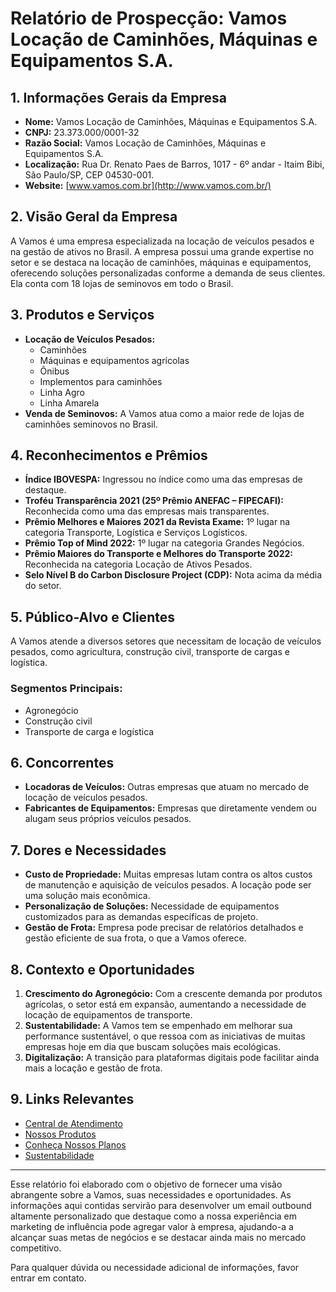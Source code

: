 # Relatório de Prospecção: Vamos Locação de Caminhões, Máquinas e Equipamentos S.A.

## 1. Informações Gerais da Empresa
- **Nome:** Vamos Locação de Caminhões, Máquinas e Equipamentos S.A.
- **CNPJ:** 23.373.000/0001-32
- **Razão Social:** Vamos Locação de Caminhões, Máquinas e Equipamentos S.A.
- **Localização:** Rua Dr. Renato Paes de Barros, 1017 - 6º andar - Itaim Bibi, São Paulo/SP, CEP 04530-001.
- **Website:** [www.vamos.com.br](http://www.vamos.com.br/)

## 2. Visão Geral da Empresa
A Vamos é uma empresa especializada na locação de veículos pesados e na gestão de ativos no Brasil. A empresa possui uma grande expertise no setor e se destaca na locação de caminhões, máquinas e equipamentos, oferecendo soluções personalizadas conforme a demanda de seus clientes. Ela conta com 18 lojas de seminovos em todo o Brasil.

## 3. Produtos e Serviços
- **Locação de Veículos Pesados:**
  - Caminhões
  - Máquinas e equipamentos agrícolas
  - Ônibus
  - Implementos para caminhões
  - Linha Agro
  - Linha Amarela
- **Venda de Seminovos:** A Vamos atua como a maior rede de lojas de caminhões seminovos no Brasil.

## 4. Reconhecimentos e Prêmios
- **Índice IBOVESPA:** Ingressou no índice como uma das empresas de destaque.
- **Troféu Transparência 2021 (25º Prêmio ANEFAC – FIPECAFI):** Reconhecida como uma das empresas mais transparentes.
- **Prêmio Melhores e Maiores 2021 da Revista Exame:** 1º lugar na categoria Transporte, Logística e Serviços Logísticos.
- **Prêmio Top of Mind 2022:** 1º lugar na categoria Grandes Negócios.
- **Prêmio Maiores do Transporte e Melhores do Transporte 2022:** Reconhecida na categoria Locação de Ativos Pesados.
- **Selo Nível B do Carbon Disclosure Project (CDP):** Nota acima da média do setor.
  
## 5. Público-Alvo e Clientes
A Vamos atende a diversos setores que necessitam de locação de veículos pesados, como agricultura, construção civil, transporte de cargas e logística. 

 ### Segmentos Principais:
- Agronegócio
- Construção civil
- Transporte de carga e logística

## 6. Concorrentes
- **Locadoras de Veículos:** Outras empresas que atuam no mercado de locação de veículos pesados.
- **Fabricantes de Equipamentos:** Empresas que diretamente vendem ou alugam seus próprios veículos pesados.

## 7. Dores e Necessidades
- **Custo de Propriedade:** Muitas empresas lutam contra os altos custos de manutenção e aquisição de veículos pesados. A locação pode ser uma solução mais econômica.
- **Personalização de Soluções:** Necessidade de equipamentos customizados para as demandas específicas de projeto.
- **Gestão de Frota:** Empresa pode precisar de relatórios detalhados e gestão eficiente de sua frota, o que a Vamos oferece.

## 8. Contexto e Oportunidades
1. **Crescimento do Agronegócio:** Com a crescente demanda por produtos agrícolas, o setor está em expansão, aumentando a necessidade de locação de equipamentos de transporte.
2. **Sustentabilidade:** A Vamos tem se empenhado em melhorar sua performance sustentável, o que ressoa com as iniciativas de muitas empresas hoje em dia que buscam soluções mais ecológicas.
3. **Digitalização:** A transição para plataformas digitais pode facilitar ainda mais a locação e gestão de frota.

## 9. Links Relevantes
- [Central de Atendimento](http://www.vamos.com.br/central-de-atendimento)
- [Nossos Produtos](http://www.vamos.com.br/locacao/produtos)
- [Conheça Nossos Planos](http://www.vamos.com.br/locacao/nossos-planos)
- [Sustentabilidade](http://www.vamos.com.br/sustentabilidade)

---

Esse relatório foi elaborado com o objetivo de fornecer uma visão abrangente sobre a Vamos, suas necessidades e oportunidades. As informações aqui contidas servirão para desenvolver um email outbound altamente personalizado que destaque como a nossa experiência em marketing de influência pode agregar valor à empresa, ajudando-a a alcançar suas metas de negócios e se destacar ainda mais no mercado competitivo. 

Para qualquer dúvida ou necessidade adicional de informações, favor entrar em contato.